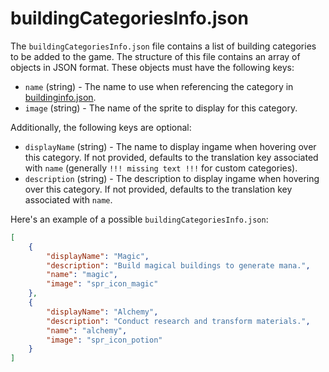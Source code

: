 # buildingCategoriesInfo.json

The `buildingCategoriesInfo.json` file contains a list of building categories to be added to the game. The structure of this file contains an array of objects in JSON format. These objects must have the following keys:

- `name` (string) - The name to use when referencing the category in [buildinginfo.json](buildinginfo.json.html).
- `image` (string) - The name of the sprite to display for this category.

Additionally, the following keys are optional:

- `displayName` (string) - The name to display ingame when hovering over this category. If not provided, defaults to the translation key associated with `name` (generally `!!! missing text !!!` for custom categories).
- `description` (string) - The description to display ingame when hovering over this category. If not provided, defaults to the translation key associated with `name`.

Here's an example of a possible `buildingCategoriesInfo.json`:

```json
[
	{
		"displayName": "Magic",
		"description": "Build magical buildings to generate mana.",
		"name": "magic",
		"image": "spr_icon_magic"
	},
	{
		"displayName": "Alchemy",
		"description": "Conduct research and transform materials.",
		"name": "alchemy",
		"image": "spr_icon_potion"
	}
]
```